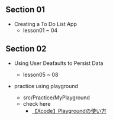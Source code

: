 ## Section 01
* Creating a To Do List App
  * lesson01 ~ 04

## Section 02
* Using User Deafaults to Persist Data
  * lesson05 ~ 08

* practice using playground
  * src/Practice/MyPlayground
  * check here
    * [【Xcode】Playgroundの使い方](https://qiita.com/euJcIKfcqwnzDui/items/856ad99040c35d977df5)